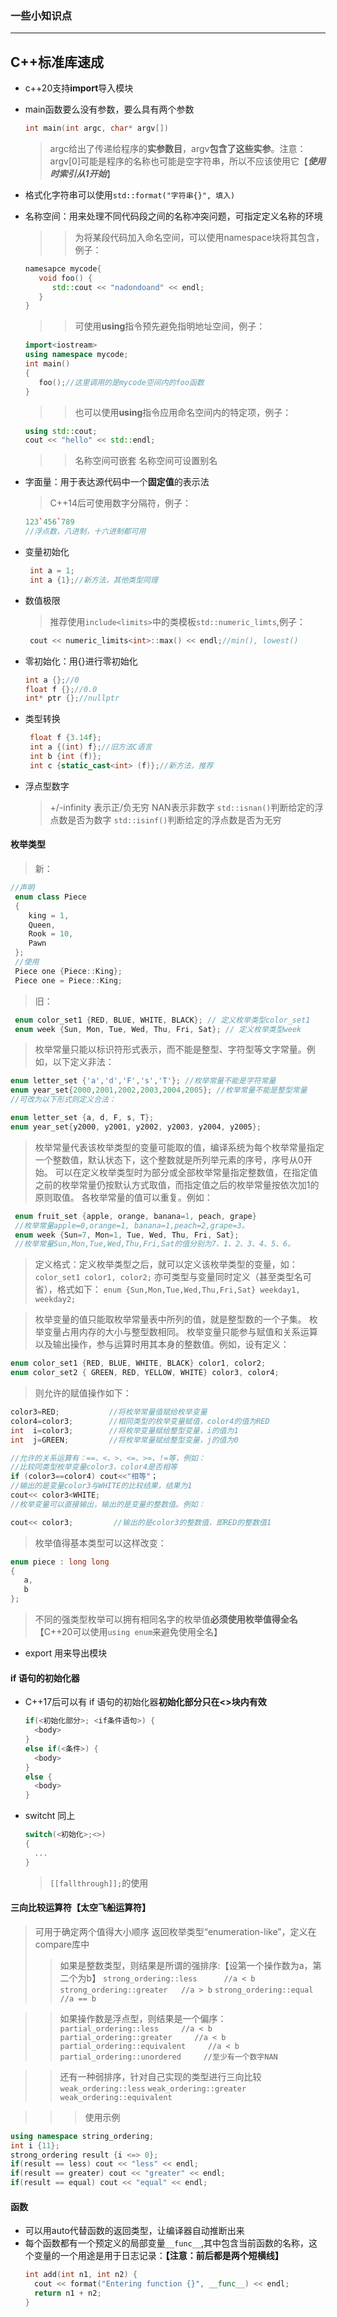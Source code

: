 ### 一些小知识点
---


## C++标准库速成
- c++20支持**import**导入模块  
 
- main函数要么没有参数，要么具有两个参数
   ```c++
   int main(int argc, char* argv[])
   ```
   >argc给出了传递给程序的**实参数目**，argv**包含了这些实参**。注意：argv[0]可能是程序的名称也可能是空字符串，所以不应该使用它【***使用时索引从1开始***】
- 格式化字符串可以使用`std::format("字符串{}", 填入)`
- 名称空间：用来处理不同代码段之间的名称冲突问题，可指定定义名称的环境
  >>为将某段代码加入命名空间，可以使用namespace块将其包含，例子：
   ```c++
   namesapce mycode{
      void foo() {
         std::cout << "nadondoand" << endl;
      }
   }
   ```
   >>可使用**using**指令预先避免指明地址空间，例子：
   ```c++
   import<iostream>
   using namespace mycode;
   int main()
   {
      foo();//这里调用的是mycode空间内的foo函数
   }
   ```
   >>也可以使用**using**指令应用命名空间内的特定项，例子：
   ```c++
   using std::cout;
   cout << "hello" << std::endl;
   ```
   >>名称空间可嵌套
   名称空间可设置别名

- 字面量：用于表达源代码中一个**固定值**的表示法
  >C++14后可使用数字分隔符，例子：
  ```C++
  123`456`789
  //浮点数，八进制，十六进制都可用
  ```

- 变量初始化
  ```c++
   int a = 1;
   int a {1};//新方法，其他类型同理
  ```

- 数值极限
  >推荐使用`include<limits>`中的类模板`std::numeric_limts`,例子：
  ```c++
   cout << numeric_limits<int>::max() << endl;//min(), lowest()
  ```

- 零初始化：用{}进行零初始化
  ```c++
  int a {};//0
  float f {};//0.0
  int* ptr {};//nullptr
  ```
- 类型转换
  ```c++
   float f {3.14f};
   int a {(int) f};//旧方法C语言
   int b {int (f)};
   int c {static_cast<int> (f)};//新方法，推荐
  ```

- 浮点型数字
  >+/-infinity 表示正/负无穷
  NAN表示非数字
  `std::isnan()`判断给定的浮点数是否为数字
  `std::isinf()`判断给定的浮点数是否为无穷

#### 枚举类型
  >新：
  ```c++
  //声明
   enum class Piece
   {
      king = 1,
      Queen,
      Rook = 10,
      Pawn
   };
   //使用
   Piece one {Piece::King};
   Piece one = Piece::King;
  ```
  >旧：
  ```c++
   enum color_set1 {RED, BLUE, WHITE, BLACK}; // 定义枚举类型color_set1
   enum week {Sun, Mon, Tue, Wed, Thu, Fri, Sat}; // 定义枚举类型week
   ```
   >枚举常量只能以标识符形式表示，而不能是整型、字符型等文字常量。例如，以下定义非法：
   ```c++
   enum letter_set {'a','d','F','s','T'}; //枚举常量不能是字符常量
   enum year_set{2000,2001,2002,2003,2004,2005}; //枚举常量不能是整型常量
   //可改为以下形式则定义合法：

   enum letter_set {a, d, F, s, T};
   enum year_set{y2000, y2001, y2002, y2003, y2004, y2005};
  ```
  >枚举常量代表该枚举类型的变量可能取的值，编译系统为每个枚举常量指定一个整数值，默认状态下，这个整数就是所列举元素的序号，序号从0开始。 可以在定义枚举类型时为部分或全部枚举常量指定整数值，在指定值之前的枚举常量仍按默认方式取值，而指定值之后的枚举常量按依次加1的原则取值。 各枚举常量的值可以重复。例如：
  ```c++
   enum fruit_set {apple, orange, banana=1, peach, grape}
   //枚举常量apple=0,orange=1, banana=1,peach=2,grape=3。
   enum week {Sun=7, Mon=1, Tue, Wed, Thu, Fri, Sat};
   //枚举常量Sun,Mon,Tue,Wed,Thu,Fri,Sat的值分别为7、1、2、3、4、5、6。
  ```
  >定义格式：定义枚举类型之后，就可以定义该枚举类型的变量，如：`color_set1 color1, color2;`
   亦可类型与变量同时定义（甚至类型名可省），格式如下：
   `enum {Sun,Mon,Tue,Wed,Thu,Fri,Sat} weekday1, weekday2;`

   >枚举变量的值只能取枚举常量表中所列的值，就是整型数的一个子集。
   枚举变量占用内存的大小与整型数相同。
   枚举变量只能参与赋值和关系运算以及输出操作，参与运算时用其本身的整数值。例如，设有定义：

   ```c++
   enum color_set1 {RED, BLUE, WHITE, BLACK} color1, color2;
   enum color_set2 { GREEN, RED, YELLOW, WHITE} color3, color4;
   ```
   >则允许的赋值操作如下：
   ```c++
   color3=RED;           //将枚举常量值赋给枚举变量
   color4=color3;        //相同类型的枚举变量赋值，color4的值为RED
   int  i=color3;        //将枚举变量赋给整型变量，i的值为1
   int  j=GREEN;         //将枚举常量赋给整型变量，j的值为0
   
   //允许的关系运算有：==、<、>、<=、>=、!=等，例如：
   //比较同类型枚举变量color3，color4是否相等
   if (color3==color4) cout<<"相等"；
   //输出的是变量color3与WHITE的比较结果，结果为1
   cout<< color3<WHITE;
   //枚举变量可以直接输出，输出的是变量的整数值。例如：

   cout<< color3;         //输出的是color3的整数值，即RED的整数值1
   ```
   >枚举值得基本类型可以这样改变：
   ```c++
   enum piece : long long
   {
      a,
      b
   };
   ```
   >不同的强类型枚举可以拥有相同名字的枚举值**必须使用枚举值得全名**【C++20可以使用`using enum`来避免使用全名】

- export 用来导出模块  
    
#### if 语句的初始化器
- C++17后可以有 if 语句的初始化器**初始化部分只在<>块内有效**
  ```c++
  if(<初始化部分>; <if条件语句>) {
    <body>
  }
  else if(<条件>) {
    <body>
  }
  else {
    <body>
  }
  ```
- switcht 同上
  ```c++
  switch(<初始化>;<>)
  {
    ...
  }
  ```
  >`[[fallthrough]];`的使用

#### 三向比较运算符【太空飞船运算符】
  >可用于确定两个值得大小顺序
  返回枚举类型“enumeration-like”，定义在compare库中
  >>如果是整数类型，则结果是所谓的强排序:【设第一个操作数为a，第二个为b】
  `strong_ordering::less      //a < b` 
  `strong_ordering::greater   //a > b`
  `strong_ordering::equal     //a == b`
    
  >>如果操作数是浮点型，则结果是一个偏序：
  `partial_ordering::less     //a < b`
  `partial_ordering::greater     //a < b`
  `partial_ordering::equivalent     //a < b`
  `partial_ordering::unordered     //至少有一个数字NAN`

  >>还有一种弱排序，针对自己实现的类型进行三向比较
  `weak_ordering::less`
  `weak_ordering::greater`
  `weak_ordering::equivalent`

  >>>使用示例
  ```c++
  using namespace string_ordering;
  int i {11};
  strong_ordering result {i <=> 0};
  if(result == less) cout << "less" << endl;
  if(result == greater) cout << "greater" << endl;
  if(result == equal) cout << "equal" << endl;
  ```

#### 函数
- 可以用auto代替函数的返回类型，让编译器自动推断出来
- 每个函数都有一个预定义的局部变量`__func__`,其中包含当前函数的名称，这个变量的一个用途是用于日志记录：**【注意：前后都是两个短横线】**
  ```c++
  int add(int n1, int n2) {
    cout << format("Entering function {}", __func__) << endl;
    return n1 + n2;
  }
  ```

